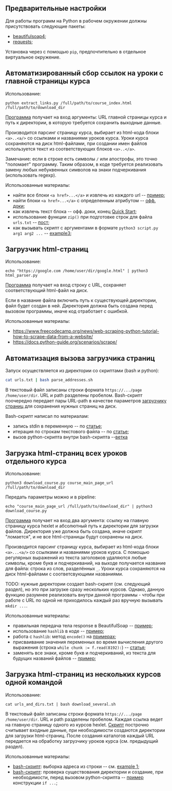 ## Предварительные настройки

Для работы программ на Python в рабочем окружении должны присутствовать следующие пакеты:
- [beautifulsoap4](https://www.crummy.com/software/BeautifulSoup/bs4/doc/#installing-beautiful-soup);
- [requests](https://docs.python-requests.org/en/latest/);

Установка через с помощью `pip`, предпочтительно в отдельное виртуальное окружение.

## Автоматизированный сбор ссылок на уроки с главной страницы курса

Использование:
```
python extract_links.py /full/path/to/course_index.html /full/path/to/download_dir
```

[Программа](extract_links.py) получает на вход аргументы: URL главной страницы курса и путь к директории, в которую требуется сохранить выходные данные. 

Производится парсинг страницу курса, выбирает из html-кода блоки `<a>..<a/>` со ссылками и названиями уроков курса. Уроки курса сохраняются на диск html-файлами, при создании имен файлов используется текст из соответствующих блоков `<a>..</a>`.

Замечание: если в строке есть символы `/` или апострофы, это точно "поломает" программу. Таким образом, в коде требуется реализовать замену любых небуквенных символов на знаки подчеркивания (использовать regexp).

Использованные материалы:
- найти все блоки `<a href>...</a>` и извлечь из каждого url -- [пример](https://stackoverflow.com/a/14470595);
- найти блоки `<a href>...</a>` c определенным атрибутом -- [офф. доки](https://www.crummy.com/software/BeautifulSoup/bs4/doc/#find-all);
- как извлечь текст блока -- офф. доки, конец [Quick Start](https://www.crummy.com/software/BeautifulSoup/bs4/doc/#quick-start);
- использование функции `zip()` при подготовке строк для файла `urls.txt` -- [пост](https://vk.com/wall-11462611_11550);
- как вызывать скрипт с аргументами в формате `python3 script.py arg1 arg2 ...` -- [example3](https://www.geeksforgeeks.org/executing-functions-with-multiple-arguments-at-a-terminal-in-python/);

## Загрузчик html-страниц 

Использование:
```
echo "https://google.com /home/user/dir/google.html" | python3 html_parser.py
```

[Программа](html_parser.py) получает на вход строку с URL, сохраняет соответствующий html-файл на диск.

Если в название файла включить путь к существующей директории, файл будет создан в ней. Директория должна быть создана перед вызовом программы, иначе код отработает с ошибкой.

Использованные материалы:
- https://www.freecodecamp.org/news/web-scraping-python-tutorial-how-to-scrape-data-from-a-website/
- https://docs.python-guide.org/scenarios/scrape/

## Автоматизация вызова загрузчика страниц

Запуск осуществляется из директории со скриптами (bash и python):
```bash
cat urls.txt | bash parse_addresses.sh
```

В текстовый файл записаны строки формата `https://.../page /home/user/dir`. URL и path разделены пробелом. Bash-скрипт поочередно передает пары URL-path в качестве параметров [загрузчику страниц](html_parser.py) для сохранения нужных страниц на диск.

Bash-скрипт написал по материалам:
- запись stdin в переменную -- по [статье](https://ryanstutorials.net/bash-scripting-tutorial/bash-input.php); 
- итерация по строкам текстового файла -- по [статье](https://www.cyberciti.biz/faq/unix-howto-read-line-by-line-from-file/);
- вызов python-скрипта внутри bash-скрипта --[ветка](https://stackoverflow.com/questions/4377109/shell-script-execute-a-python-program-from-within-a-shell-script) 

## Загрузка html-страниц всех уроков отдельного курса 

Использование:
```
python3 download_course.py course_main_page_url /full/path/to/download_dir
```
Передать параметры можно и в pipeline:
```
echo "course_main_page_url /full/path/to/download_dir" | python3 download_course.py
```

[Программа](download_course.py) получает на вход два аргумента: ссылку на главную страницу курса hexlet и абсолютный путь к директории для загрузки файлов. Директория уже должна быть создана, иначе скрипт "ломается", и не все html-страницы будут сохранены на диск.

Производится парсинг страницу курса, выбирает из html-кода блоки `<a>...<a/>` со ссылками и названиями уроков курса. С помощью регулярных выражений из текста заголовков удаляются любые символы, кроме букв и подчеркиваний, на выходе получается название для файла: строка из слов, разделённых `_`. Уроки курса сохраняются на диск html-файлами с соответсвующими названиями.


TODO: нужные директории создает bash-скрипт (см. следующий раздел), но это при загрузке сразу нескольких курсов. Однако, данную функцию разумнее реализовать внутри данной программы - чтобы при работе с URL по одной не приходилось каждый раз вручную вызывать `mkdir ...`.


Использованные материалы:
- правильная передача тела response в BeautifulSoap -- [пример](https://stackoverflow.com/a/39757879);
- использование `hashlib` в коде -- [пример](https://stackoverflow.com/a/59056837);
- работа с `hashlib`: метод `encode()` на [примерах](https://www.atqed.com/python-hashlib);
- присваивание значения переменных во время вычисления другого выражения (строка `while chunk := f.read(8192):`) -- [статья](https://medium.com/nuances-of-programming/%D0%BA%D0%BE%D0%B3%D0%B4%D0%B0-%D0%B8-%D0%B7%D0%B0%D1%87%D0%B5%D0%BC-%D0%B8%D1%81%D0%BF%D0%BE%D0%BB%D1%8C%D0%B7%D0%BE%D0%B2%D0%B0%D1%82%D1%8C-%D0%BE%D0%BF%D0%B5%D1%80%D0%B0%D1%82%D0%BE%D1%80-%D0%B2-python-d2e70bf85a40);
- заменять все знаки, кроме букв и подчеркиваний, из текста для будущих названий файлов -- [пример](https://stackoverflow.com/a/875978);


## Загрузка html-страниц из нескольких курсов одной командой

Использование:
```
cat urls_and_dirs.txt | bash download_several.sh
```

В текстовый файл записаны строки формата `https://.../page /home/user/dir`. URL и path разделены пробелом. Каждая ссылка ведет на главную страницу одного из курсов hexlet. [Скрипт](download_several.sh) построчно считывает входные данные, при необходимости создаются директории для загрузки html-страниц. После создания каталогов каждый URL передается на обработку 
загрузчику уроков курса (см. предыдущий раздел).

Использованные материалы:
- [bash-скрипт](download_several.sh): выборка адреса из строки -- см. [example 1](https://www.tutorialkart.com/bash-shell-scripting/bash-split-string/);
- [bash-скрипт](download_several.sh): проверка существования директории и создание, при необходимости, перед вызовом python-скрипта -- [пример](https://www.cyberciti.biz/faq/howto-check-if-a-directory-exists-in-a-bash-shellscript/) конструкции `if ...`;
